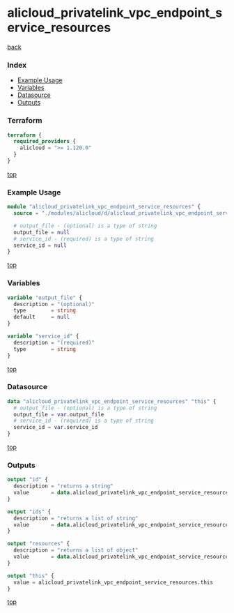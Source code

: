 # alicloud_privatelink_vpc_endpoint_service_resources

[back](../alicloud.md)

### Index

- [Example Usage](#example-usage)
- [Variables](#variables)
- [Datasource](#datasource)
- [Outputs](#outputs)

### Terraform

```terraform
terraform {
  required_providers {
    alicloud = ">= 1.120.0"
  }
}
```

[top](#index)

### Example Usage

```terraform
module "alicloud_privatelink_vpc_endpoint_service_resources" {
  source = "./modules/alicloud/d/alicloud_privatelink_vpc_endpoint_service_resources"

  # output_file - (optional) is a type of string
  output_file = null
  # service_id - (required) is a type of string
  service_id = null
}
```

[top](#index)

### Variables

```terraform
variable "output_file" {
  description = "(optional)"
  type        = string
  default     = null
}

variable "service_id" {
  description = "(required)"
  type        = string
}
```

[top](#index)

### Datasource

```terraform
data "alicloud_privatelink_vpc_endpoint_service_resources" "this" {
  # output_file - (optional) is a type of string
  output_file = var.output_file
  # service_id - (required) is a type of string
  service_id = var.service_id
}
```

[top](#index)

### Outputs

```terraform
output "id" {
  description = "returns a string"
  value       = data.alicloud_privatelink_vpc_endpoint_service_resources.this.id
}

output "ids" {
  description = "returns a list of string"
  value       = data.alicloud_privatelink_vpc_endpoint_service_resources.this.ids
}

output "resources" {
  description = "returns a list of object"
  value       = data.alicloud_privatelink_vpc_endpoint_service_resources.this.resources
}

output "this" {
  value = alicloud_privatelink_vpc_endpoint_service_resources.this
}
```

[top](#index)